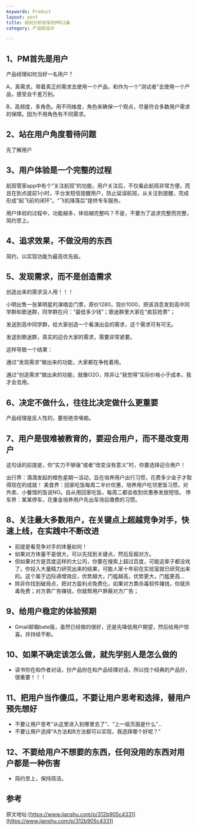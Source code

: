 ```yaml
---
keywords: Product
layout: post
title: 如何分析俞军的PM12条
category: 产品和设计

--- 
```



## 1、PM首先是用户
产品经理如何当好一名用户？

A，真需求。带着真正的需求去使用一个产品，和作为一个"测试者"去使用一个产品，感受会千差万别。

B，高频度，多角色。用不同维度，角色来确保一个观点，尽量符合多数用户需求的保障。因为不用角色有不同需求。



## 2、站在用户角度看待问题
先了解用户



## 3、用户体验是一个完整的过程
航班管家app中有个“关注航班”的功能，用户关注后，不仅看此航班非常方便，而且在到点提前1小时，平台发短信提醒用户，防止延误航班，从关注到提醒，完成形成“起飞前的闭环”。“飞机降落后”提供专车服务。

用户体验的过程中，功能越多，体验越完整吗？不是，不要为了追求完整而完整，简约至上。



## 4、追求效果，不做没用的东西
简约，以实现功能为最高优先级。



## 5、发现需求，而不是创造需求
创造出来的需求没人用！！！

小明出售一张某明星的演唱会门票，原价1280，现价1000，把该消息发到高中同学群和歌迷群，同学群在问：“最低多少钱”；歌迷群里大家在“疯狂抢票”；

发送到高中同学群，给大家创造一个看演出会的需求，这个需求可有可无。

发送到歌迷群，真实的迎合大家的需求，需要非常紧要。

这样导致一个结果：

通过“发现需求”做出来的功能，大家都在争抢着用。

通过“创造需求”做出来的功能，就像O2O，除非让“我觉得”实际价格小于成本，我才会去用。


## 6、决定不做什么，往往比决定做什么更重要
产品经理是反人性的，要拒绝贪嗔痴。

## 7、用户是很难被教育的，要迎合用户，而不是改变用户
这句话的前提是，你“实力不够强”或者“改变没有意义”时，你要选择迎合用户！

出行界：滴滴发起的橙色星期一活动，旨在培养用户出行习惯，花费多少金子才取得现在的成就！
美食界：回家吃饭每周二半价优惠，培养用户吃邻里饭习惯，对外卖、小餐馆的饭说NO。自从用回家吃饭，每周二都会收到优惠券发放短信。
停车界：某某停车，花重金培养用户先出车场后缴费的习惯。



## 8、关注最大多数用户，在关键点上超越竞争对手，快速上线，在实践中不断改进
* 前提是看竞争对手的体量如何！
* 如果对方体量不是很大，可以先找到关键点，然后反超对方。
* 但如果对方是百度这样的大公司，你要在搜索上超过百度，可能这辈子都没戏了。你投入大量精力研究出来的结果，可能人家十年前在实验室就已研究出来的。这个属于边际递增效应，优势越大，门槛越高，优势更大，门槛更高...
* 除非你找到破局点，把对方盈利点免费化，如果对方靠杀毒软件赚钱，你就杀毒免费；对方靠广告赚钱，你就帮用户屏蔽对方广告；



## 9、给用户稳定的体验预期
* Gmail邮箱bate版，虽然已经做的很好，还是先降低用户期望，然后给用户惊喜。并持续不断。



## 10、如果不确定该怎么做，就先学别人是怎么做的
* 读书你在和作者对话，抄产品你在和产品经理对话，所以找个经典的产品抄，很重要！！！



## 11、把用户当作傻瓜，不要让用户思考和选择，替用户预先想好
* 不要让用户思考“从这里进入到哪里去了”、“上一级页面是什么”...
* 不要让用户选择“A方法和B方法都可以实现，我选择哪个好呢？”


## 12、不要给用户不想要的东西，任何没用的东西对用户都是一种伤害
* 简约至上，保持简洁。


## 参考

原文地址:[https://www.jianshu.com/p/312b905c4331](https://www.jianshu.com/p/312b905c4331)